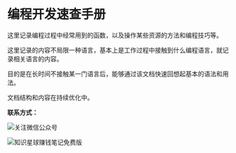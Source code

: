# 编程开发速查手册

这里记录编程过程中经常用到的函数，以及操作某些资源的方法和编程技巧等。

这里记录的内容不局限一种语言，基本上是工作过程中接触到什么编程语言，就记录相关语言的内容。

目的是在长时间不接触某一门语言后，能够通过该文档快速回想起基本的语法和用法。

文档结构和内容在持续优化中。

**联系方式：**

![关注微信公众号](https://www.lijiaocn.com/img/class.jpg)

![知识星球赚钱笔记免费版](https://www.lijiaocn.com/img/xiaomiquan-money-free.jpeg)
